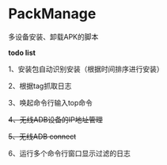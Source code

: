 # PackManage
多设备安装、卸载APK的脚本



**todo list**

1、安装包自动识别安装（根据时间排序进行安装）

2、根据tag抓取日志

3、唤起命令行输入top命令

~~4、无线ADB设备的IP地址管理~~

~~5、无线ADB connect~~

6、运行多个命令行窗口显示过滤的日志